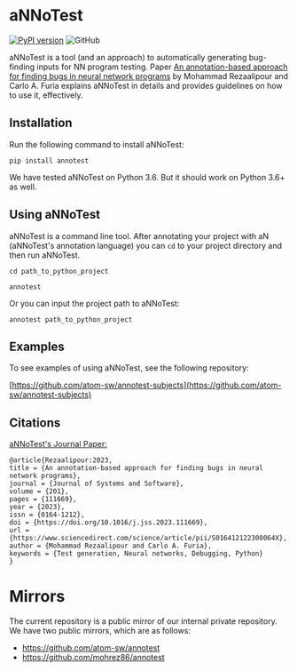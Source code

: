 # aNNoTest

[![PyPI version](https://badge.fury.io/py/annotest.svg)](https://badge.fury.io/py/annotest)
![GitHub](https://img.shields.io/github/license/atom-sw/annotest)



aNNoTest is a tool (and an approach) to automatically
generating bug-finding inputs for NN program testing.
Paper [An annotation-based approach for finding bugs in
neural network 
programs](https://doi.org/10.1016/j.jss.2023.111669) by
Mohammad Rezaalipour and Carlo A. Furia explains aNNoTest
in details and provides guidelines on how to use it, effectively.


## Installation

Run the following command to install aNNoTest:

```
pip install annotest
```

We have tested aNNoTest on Python 3.6.
But it should work on Python 3.6+ as well.

## Using aNNoTest

aNNoTest is a command line tool.
After annotating your project with 
aN (aNNoTest's annotation language)
you can `cd` to your project directory
and then run aNNoTest.

```
cd path_to_python_project
```

```
annotest
```

Or you can input the project path to aNNoTest:

```
annotest path_to_python_project
```

## Examples

To see examples of using aNNoTest, see
the following repository:

[https://github.com/atom-sw/annotest-subjects](https://github.com/atom-sw/annotest-subjects)


## Citations

[aNNoTest's Journal 
Paper:](https://doi.org/10.1016/j.jss.2023.111669)

```
@article{Rezaalipour:2023,
title = {An annotation-based approach for finding bugs in neural network programs},
journal = {Journal of Systems and Software},
volume = {201},
pages = {111669},
year = {2023},
issn = {0164-1212},
doi = {https://doi.org/10.1016/j.jss.2023.111669},
url = {https://www.sciencedirect.com/science/article/pii/S016412122300064X},
author = {Mohammad Rezaalipour and Carlo A. Furia},
keywords = {Test generation, Neural networks, Debugging, Python}
}
```

# Mirrors

The current repository is a public mirror of
our internal private repository.
We have two public mirrors, which are as follows:

- https://github.com/atom-sw/annotest
- https://github.com/mohrez86/annotest
